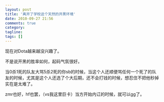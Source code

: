```yaml
---
layout: post
title: '离开了学校这个天然的开黑环境'
date: 2010-09-27 21:56
comments: true
category:
tagline:
tags: []
---
```


现在对Dota越来越没兴趣了。



不是说开黑的胜率如何，起码气氛很好。



当0杀1死的队友大骂5杀2死的你sb的时候，当这个人还顺便骂任何一个死了的队友的时候，尤其是这个人还选了个大后期，还不会打钱的时候，想忍住不把他秒掉实在是太难了。



zmr也好，hf也罢，（vs我这里巨卡）当方开始内讧的时候，就可以gg了。
